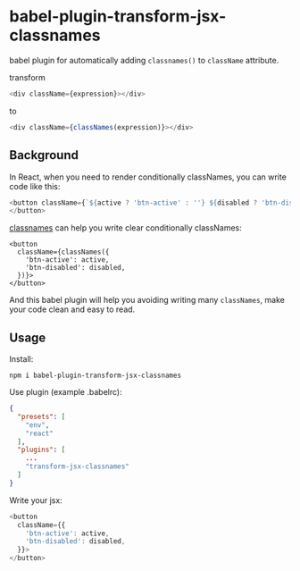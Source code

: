 # babel-plugin-transform-jsx-classnames
babel plugin for automatically adding `classnames()` to `className` attribute.

transform

```javascript
<div className={expression}></div>
```

to

```javascript
<div className={classNames(expression)}></div>
```

## Background

In React, when you need to render conditionally classNames, you can write code like this:

```javascript
<button className={`${active ? 'btn-active' : ''} ${disabled ? 'btn-disabled' : ''}`}>
</button>
```

[classnames](https://github.com/JedWatson/classnames) can help you write clear conditionally classNames:

```
<button 
  className={classNames({
    'btn-active': active,
    'btn-disabled': disabled,
  })}>
</button>
```

And this babel plugin will help you avoiding writing many `classNames`, make your code clean and easy to read.

## Usage

Install:

```
npm i babel-plugin-transform-jsx-classnames
```

Use plugin (example .babelrc):

```json
{
  "presets": [
    "env",
    "react"
  ],
  "plugins": [
    ...
    "transform-jsx-classnames"
  ]
}
```

Write your jsx:

```javascript
<button 
  className={{
    'btn-active': active,
    'btn-disabled': disabled,
  }}>
</button>
```



